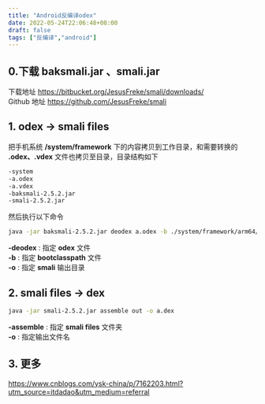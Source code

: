 ```yaml
---
title: "Android反编译odex"
date: 2022-05-24T22:06:48+08:00
draft: false
tags: ["反编译","android"]
---
```

## 0.下载 baksmali.jar 、smali.jar  

下载地址
<https://bitbucket.org/JesusFreke/smali/downloads/>  
Github 地址
<https://github.com/JesusFreke/smali>  

## 1. **odex** -> **smali files**  

把手机系统 **/system/framework** 下的内容拷贝到工作目录，和需要转换的 **.odex、.vdex** 文件也拷贝至目录，目录结构如下

```bash
-system
-a.odex
-a.vdex
-baksmali-2.5.2.jar
-smali-2.5.2.jar
```  

然后执行以下命令  

```bash
java -jar baksmali-2.5.2.jar deodex a.odex -b ./system/framework/arm64/boot.oat -o out
```

**-deodex** : 指定 **odex** 文件  
**-b** : 指定 **bootclasspath** 文件  
**-o** : 指定 **smali** 输出目录  

## 2. **smali files** -> **dex**

```bash
java -jar smali-2.5.2.jar assemble out -o a.dex
```

**-assemble** : 指定 **smali files** 文件夹  
**-o** : 指定输出文件名

## 3. 更多

<https://www.cnblogs.com/ysk-china/p/7162203.html?utm_source=itdadao&utm_medium=referral>
